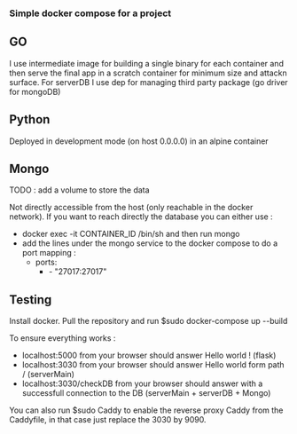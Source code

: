### Simple docker compose for a project

## GO

I use intermediate image for building a single binary for each container and then serve the final app in a scratch container for minimum size and attackn surface. For serverDB I use dep for managing third party package (go driver for mongoDB)

## Python

Deployed in development mode (on host 0.0.0.0) in an alpine container

## Mongo

TODO : add a volume to store the data

Not directly accessible from the host (only reachable in the docker network).
If you want to reach directly the database you can either use :
 - docker exec -it CONTAINER_ID /bin/sh and then run mongo
 - add the lines under the mongo service to the docker compose to do a port mapping :
    - ports:
      - \- "27017:27017"

## Testing

Install docker.
Pull the repository and run $sudo docker-compose up --build

To ensure everything works :

- localhost:5000 from your browser should answer Hello world ! (flask)
- localhost:3030 from your browser should answer Hello world form path / (serverMain)
- localhost:3030/checkDB from your browser should answer with a successfull connection to the DB (serverMain + serverDB + Mongo)

You can also run $sudo Caddy to enable the reverse proxy Caddy from the Caddyfile, in that case just replace the 3030 by 9090.
